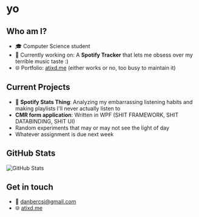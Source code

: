 # yo


## Who am I?
- 🎓 Computer Science student
- 🔭 Currently working on: A **Spotify Tracker** that lets me obsess over my terrible music taste :)
- 🌐 Portfolio: [atixd.me](https://atixd.me) (either works or no, too busy to maintain it)

## Current Projects
- 🎵 **Spotify Stats Thing**: Analyzing my embarrassing listening habits and making playlists I'll never actually listen to
- **CMR form application**: Written in WPF (SHIT FRAMEWORK, SHIT DATABINDING, SHIT UI)
- Random experiments that may or may not see the light of day
- Whatever assignment is due next week

## GitHub Stats
![GitHub Stats](https://github-readme-stats.vercel.app/api?username=Ati61&theme=react&show_icons=true&hide_border=false&count_private=true)

## Get in touch
- 📧 danbercsi@gmail.com
- 🌐 [atixd.me](https://atixd.me)
